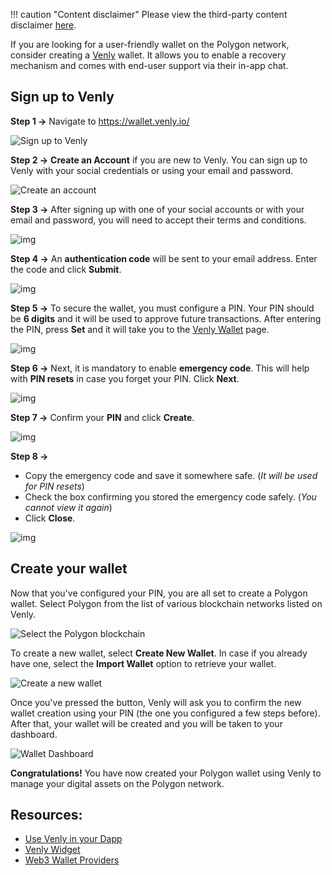 !!! caution "Content disclaimer"
    Please view the third-party content disclaimer [here](https://github.com/0xPolygon/polygon-docs/blob/main/CONTENT_DISCLAIMER.md).

If you are looking for a user-friendly wallet on the Polygon network, consider creating a [Venly](https://www.venly.io/) wallet. It allows you to enable a recovery mechanism and comes with end-user support via their in-app chat.

## Sign up to Venly

**Step 1 &rarr;** Navigate to https://wallet.venly.io/

![Sign up to Venly](https://github.com/ArkaneNetwork/content-management/blob/master/tutorials/bsc/create_wallet/10.png?raw=true)

**Step 2 &rarr;** **Create an Account** if you are new to Venly. You can sign up to Venly with your social credentials or using your email and password.

![Create an account](https://github.com/ArkaneNetwork/content-management/blob/master/tutorials/bsc/create_wallet/11.png?raw=true)

**Step 3 &rarr;** After signing up with one of your social accounts or with your email and password, you will need to accept their terms and conditions.

![img](https://github.com/ArkaneNetwork/content-management/blob/master/tutorials/bsc/create_wallet/12.png?raw=true)

**Step 4 &rarr;** An **authentication code** will be sent to your email address. Enter the code and click **Submit**.

![img](https://github.com/ArkaneNetwork/content-management/blob/master/tutorials/bsc/create_wallet/13.png?raw=true)

**Step 5 &rarr;** To secure the wallet, you must configure a PIN. Your PIN should be **6 digits** and it will be used to approve future transactions. After entering the PIN, press **Set** and it will take you to the [Venly Wallet](https://wallet.venly.io/) page.

![img](https://github.com/ArkaneNetwork/content-management/blob/master/tutorials/bsc/create_wallet/14.png?raw=true)

**Step 6 &rarr;**  Next, it is mandatory to enable **emergency code**. This will help with **PIN resets** in case you forget your PIN. Click **Next**.

![img](https://github.com/ArkaneNetwork/content-management/blob/master/tutorials/bsc/create_wallet/15.png?raw=true)

**Step 7 &rarr;** Confirm your **PIN** and click **Create**.

![img](https://github.com/ArkaneNetwork/content-management/blob/master/tutorials/bsc/create_wallet/16.png?raw=true)

**Step 8 &rarr;** 
- Copy the emergency code and save it somewhere safe. (_It will be used for PIN resets_)
- Check the box confirming you stored the emergency code safely. (_You cannot view it again_)
- Click **Close**.

![img](https://github.com/ArkaneNetwork/content-management/blob/master/tutorials/bsc/create_wallet/17.png?raw=true)

## Create your wallet

Now that you've configured your PIN, you are all set to create a Polygon wallet. Select Polygon from the list of various blockchain networks listed on Venly.

![Select the Polygon blockchain](../../../img/tools/wallet/venly/03.png)

To create a new wallet, select **Create New Wallet**. In case if you already have one, select the **Import Wallet** option to retrieve your wallet.

![Create a new wallet](../../../img/tools/wallet/venly/04.png)

Once you've pressed the button, Venly will ask you to confirm the new wallet creation using your PIN (the one you configured a few steps before). After that, your wallet will be created and you will be taken to your dashboard.

![Wallet Dashboard](../../../img/tools/wallet/venly/05.png)

**Congratulations!** You have now created your Polygon wallet using Venly to manage your digital assets on the Polygon network.

## Resources:
- [Use Venly in your Dapp](https://docs.bnbchain.org/docs/wallet/arkane-developer/)
- [Venly Widget](https://docs.venly.io/docs/widget-overview)
- [Web3 Wallet Providers](https://docs.venly.io/docs/ethersjs)
